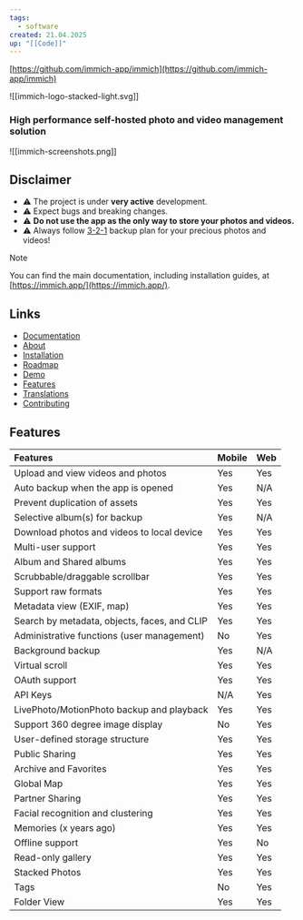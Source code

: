 ```yaml
---
tags:
  - software
created: 21.04.2025
up: "[[Code]]"
---
```

[https://github.com/immich-app/immich](https://github.com/immich-app/immich)

![[immich-logo-stacked-light.svg]]

### High performance self-hosted photo and video management solution

![[immich-screenshots.png]]

## Disclaimer

- ⚠️ The project is under **very active** development.
- ⚠️ Expect bugs and breaking changes.
- ⚠️ **Do not use the app as the only way to store your photos and videos.**
- ⚠️ Always follow [3-2-1](https://www.backblaze.com/blog/the-3-2-1-backup-strategy/) backup plan for your precious photos and videos!

Note

You can find the main documentation, including installation guides, at [https://immich.app/](https://immich.app/).

## Links

- [Documentation](https://immich.app/docs)
- [About](https://immich.app/docs/overview/introduction)
- [Installation](https://immich.app/docs/install/requirements)
- [Roadmap](https://immich.app/roadmap)
- [Demo](https://github.com/immich-app/immich#demo)
- [Features](https://github.com/immich-app/immich#features)
- [Translations](https://immich.app/docs/developer/translations)
- [Contributing](https://immich.app/docs/overview/support-the-project)

## Features

|Features|Mobile|Web|
|:--|---|---|
|Upload and view videos and photos|Yes|Yes|
|Auto backup when the app is opened|Yes|N/A|
|Prevent duplication of assets|Yes|Yes|
|Selective album(s) for backup|Yes|N/A|
|Download photos and videos to local device|Yes|Yes|
|Multi-user support|Yes|Yes|
|Album and Shared albums|Yes|Yes|
|Scrubbable/draggable scrollbar|Yes|Yes|
|Support raw formats|Yes|Yes|
|Metadata view (EXIF, map)|Yes|Yes|
|Search by metadata, objects, faces, and CLIP|Yes|Yes|
|Administrative functions (user management)|No|Yes|
|Background backup|Yes|N/A|
|Virtual scroll|Yes|Yes|
|OAuth support|Yes|Yes|
|API Keys|N/A|Yes|
|LivePhoto/MotionPhoto backup and playback|Yes|Yes|
|Support 360 degree image display|No|Yes|
|User-defined storage structure|Yes|Yes|
|Public Sharing|Yes|Yes|
|Archive and Favorites|Yes|Yes|
|Global Map|Yes|Yes|
|Partner Sharing|Yes|Yes|
|Facial recognition and clustering|Yes|Yes|
|Memories (x years ago)|Yes|Yes|
|Offline support|Yes|No|
|Read-only gallery|Yes|Yes|
|Stacked Photos|Yes|Yes|
|Tags|No|Yes|
|Folder View|Yes|Yes|